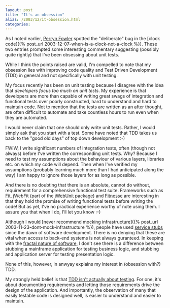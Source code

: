 ```yaml
---
layout: post
title: "It's an obsession"
alias: /2003/12/it-obsession.html
categories:
---
```

As I noted earlier, [Perryn Fowler](http://www.jroller.com/page/perryn/20031211#tail_wags_dog) spotted the "deliberate" bug in the [clock code]({% post_url 2003-12-07-when-is-a-clock-not-a-clock %}). These two entries prompted some interesting commentary suggesting (possibly quite rightly) that I've been obsessing about unit tests.

While I think the points raised are valid, I'm compelled to note that my obsession lies with improving code quality and Test Driven Development (TDD) in general and not specifically with unit testing.

My focus recently has been on unit testing because I disagree with the idea that _developers focus too much on unit tests_. My experience is that developers are more than capable of writing great swags of integration and functional tests over poorly constructed, hard to understand and hard to maintain code. Not to mention that the tests are written as an after thought, are often difficult to automate and take countless hours to run even when they are automated.

I would never claim that one should only write unit tests. Rather, I would simply ask that you start with a test. Some have noted that TDD takes us back to the "good old days" of top down development :-)

FWIW, I write significant numbers of integration tests, often (though not always) before I've written the corresponding unit tests. Why? Because I need to test my assumptions about the behaviour of various layers, libraries etc. on which my code will depend. Then when I've verified my assumptions (probably learning much more than I had anticipated along the way) I am happy to ignore those layers for as long as possible.

And there is no doubting that there is an absolute, cannot do without, requirement for a comprehensive functional test suite. Frameworks such as [Fit<a>, jWebFit (part of the <a href="http://jwebunit.sf.net/">jWebUnit](http://fit.c2.com/) package) and [Fitnesse](http://www.fitnesse.org/) are interesting in that they hold the promise of writing functional tests before writing the code! But as yet, I've no practical experience worthy of note using them. I assure you that when I do, I'll let you know :-)

Although I would [never recommend mocking infrastructure]({% post_url 2003-11-23-dont-mock-infrastructure %}), people have used [service stubs](http://www.martinfowler.com/eaaCatalog/serviceStub.html) since the dawn of software development. There is no denying that these are vital when access to back-end systems is not always guranteed. In keeping with the [fractal nature of software](http://www.relisoft.com/book/proj/1software.html), I don't see there is a difference between stubbing a mainframe application for testing business logic, and stubbing and application server for testing presentation logic.

None of this, however, in anwyay explains my interest in (obsession with?) TDD.

My strongly held belief is that [TDD isn't actually about testing](http://www.sys-con.com/story/?storyid=37795&DE=1). For one, it's about documenting requirements and letting those requirements drive the design of the application. And importantly, the observation of many that easily testable code is designed well, is easier to understand and easier to maintain.
